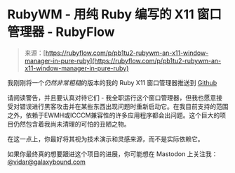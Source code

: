 <!--yml

分类：未分类

日期：2024-05-27 15:01:49

-->

# RubyWM - 用纯 Ruby 编写的 X11 窗口管理器 - RubyFlow

> 来源：[https://rubyflow.com/p/pb1tu2-rubywm-an-x11-window-manager-in-pure-ruby](https://rubyflow.com/p/pb1tu2-rubywm-an-x11-window-manager-in-pure-ruby)

我刚刚将一个*仍然非常粗糙*的版本的我的 Ruby X11 窗口管理器推送到 [Github](https://github.com/vidarh/rubywm/tree/master)

请阅读警告，并且要认真对待它们 - 我全职运行这个窗口管理器，但我也愿意接受对错误进行黑客攻击并在某些东西出现问题时重新启动它。在我目前支持的范围之外，依赖于EWMH或ICCCM兼容性的许多应用程序都会出问题。这个巨大的项目仍然包含着我尚未清理的可怕的丑陋之物。

在这一点上，你最好将其视为技术演示和灵感来源，而不是实际依赖它。

如果你最终真的想要跟进这个项目的进展，你可能想在 Mastodon 上关注我：[@vidar@galaxybound.com](https://m.galaxybound.com/@vidar)
